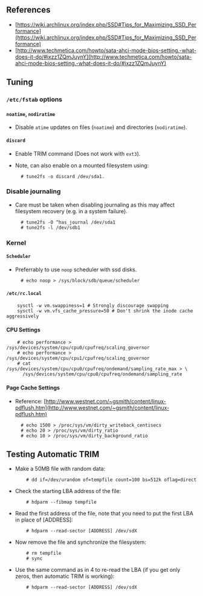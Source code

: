 <!--
Categories:
  - linux
  - ssd
Tags:
  - linux
  - ssd
  - performance
-->

## References ##

- [https://wiki.archlinux.org/index.php/SSD#Tips_for_Maximizing_SSD_Performance](https://wiki.archlinux.org/index.php/SSD#Tips_for_Maximizing_SSD_Performance)
- [http://www.techmetica.com/howto/sata-ahci-mode-bios-setting.-what-does-it-do/#ixzz1ZQmJuynY](http://www.techmetica.com/howto/sata-ahci-mode-bios-setting.-what-does-it-do/#ixzz1ZQmJuynY)

## Tuning ##

### `/etc/fstab` options

#### `noatime`, `nodiratime`

- Disable `atime` updates on files (`noatime`) and directories (`nodiratime`).

#### `discard`

- Enable TRIM command (Does not work with `ext3`).
- Note, can also enable on a mounted filesystem using:

        # tune2fs -o discard /dev/sda1.

### Disable journaling ###

- Care must be taken when disabling journaling as this may affect filesystem recovery (e.g. in a system failure).

        # tune2fs -O ^has_journal /dev/sda1
        # tune2fs -l /dev/sdb1

### Kernel ###

#### `Scheduler`

- Preferrably to use `noop` scheduler with ssd disks.

        # echo noop > /sys/block/sdb/queue/scheduler

#### `/etc/rc.local`

        sysctl -w vm.swappiness=1 # Strongly discourage swapping
        sysctl -w vm.vfs_cache_pressure=50 # Don't shrink the inode cache aggressively

#### CPU Settings

        # echo performance > /sys/devices/system/cpu/cpu0/cpufreq/scaling_governor
        # echo performance > /sys/devices/system/cpu/cpu1/cpufreq/scaling_governor
        # cat /sys/devices/system/cpu/cpu0/cpufreq/ondemand/sampling_rate_max > \ 
          /sys/devices/system/cpu/cpu0/cpufreq/ondemand/sampling_rate

#### Page Cache Settings ####

- Reference: [http://www.westnet.com/~gsmith/content/linux-pdflush.htm](http://www.westnet.com/~gsmith/content/linux-pdflush.htm)

        # echo 1500 > /proc/sys/vm/dirty_writeback_centisecs
        # echo 20 > /proc/sys/vm/dirty_ratio
        # echo 10 > /proc/sys/vm/dirty_background_ratio

## Testing Automatic TRIM

- Make a 50MB file with random data:
  
          # dd if=/dev/urandom of=tempfile count=100 bs=512k oflag=direct

- Check the starting LBA address of the file:
  
          # hdparm --fibmap tempfile

- Read the first address of the file, note that you need to put the first LBA in place of [ADDRESS]:
  
          # hdparm --read-sector [ADDRESS] /dev/sdX

- Now remove the file and synchronize the filesystem:

          # rm tempfile
          # sync

- Use the same command as in 4 to re-read the LBA (if you get only zeros, then automatic TRIM is working):

          # hdparm --read-sector [ADDRESS] /dev/sdX

